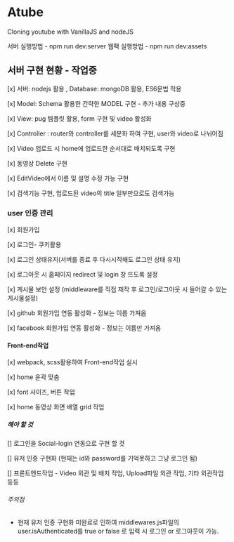 # Atube

Cloning youtube with VanillaJS and nodeJS

서버 실행방법 - npm run dev:server
웹팩 실행방법 - npm run dev:assets

## 서버 구현 현황 - 작업중

[x] 서버: nodejs 활용 , Database: mongoDB 활용, ES6문법 적용

[x] Model: Schema 활용한 간략한 MODEL 구현 - 추가 내용 구상중

[x] View: pug 템플릿 활용, form 구현 및 video 활성화

[x] Controller : router와 controller를 세분화 하여 구현, user와 video로 나뉘어짐

[x] Video 업로드 시 home에 업로드한 순서대로 배치되도록 구현

[x] 동영상 Delete 구현

[x] EditVideo에서 이름 및 설명 수정 가능 구현

[x] 검색기능 구현, 업로드된 video의 title 일부만으로도 검색가능

### user 인증 관리

[x] 회원가입

[x] 로그인- 쿠키활용

[x] 로그인 상태유지(서버를 종료 후 다시시작해도 로그인 상태 유지)

[x] 로그아웃 시 홈페이지 redirect 및 login 창 뜨도록 설정

[x] 게시물 보안 설정 (middleware를 직접 제작 후 로그인/로그아웃 시 들어갈 수 있는 게시물설정)

[x] github 회원가입 연동 활성화 - 정보는 이름 가져옴

[x] facebook 회원가입 연동 활성화 - 정보는 이름만 가져옴

#### Front-end작업

[x] webpack, scss활용하여 Front-end작업 실시

[x] home 윤곽 맞춤

[x] font 사이즈, 버튼 작업

[x] home 동영상 화면 배열 grid 작업

##### 해야 할 것

[] 로그인을 Social-login 연동으로 구현 할 것

[] 유저 인증 구현화 (현재는 id와 password를 기억못하고 그냥 로그인 됨)

[] 프론트엔드작업 - Video 외관 및 배치 작업, Upload파일 외관 작업, 기타 외관작업 등등

###### 주의점

- 현재 유저 인증 구현화 미완료로 인하여 middlewares.js파일의 user.isAuthenticated를
  true or false 로 입력 시 로그인 or 로그아웃이 가능.

